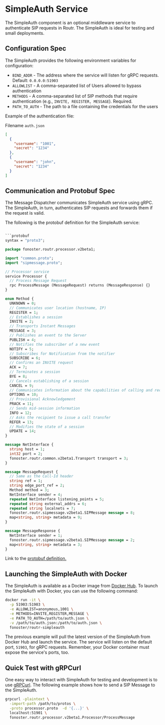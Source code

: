 # SimpleAuth Service

The SimpleAuth component is an optional middleware service to authenticate SIP requests in Routr. The SimpleAuth is ideal for testing and small deployments.

## Configuration Spec

The SimpleAuth provides the following environment variables for configuration:

- `BIND_ADDR` - The address where the service will listen for gRPC requests. Default: `0.0.0.0:51903`
- `ALLOWLIST` - A comma-separated list of Users allowed to bypass authentication
- `METHODS` - A comma-separated list of SIP methods that require authentication (e.g., `INVITE, REGISTER, MESSAGE`). Required.
- `PATH_TO_AUTH` - The path to a file containing the credentials for the users

Example of the authentication file:

Filename `auth.json`

```json
[
  { 
    "username": "1001", 
    "secret": "1234" 
  },
  { 
    "username": "john",
    "secret": "1234" 
  }
]
```

## Communication and Protobuf Spec

The Message Dispatcher communicates SimpleAuth service using gRPC. The SimpleAuth, in turn, authenticates SIP requests and forwards them if the request is valid. 

The following is the protobuf definition for the SimpleAuth service:

```protobuf

```protobuf
syntax = "proto3";

package fonoster.routr.processor.v2beta1;

import "common.proto";
import "sipmessage.proto";

// Processor service
service Processor {
  // Process Message Request
  rpc ProcessMessage (MessageRequest) returns (MessageResponse) {}
}

enum Method {
  UNKNOWN = 0;
  // Communicates user location (hostname, IP)
  REGISTER = 1;
  // Establishes a session
  INVITE = 2;
  // Transports Instant Messages
  MESSAGE = 3;
  // Publishes an event to the Server
  PUBLISH = 4;
  // Notifies the subscriber of a new event
  NOTIFY = 5;
  // Subscribes for Notification from the notifier
  SUBSCRIBE = 6;
  // Confirms an INVITE request
  ACK = 7;
  // Terminates a session
  BYE = 8;
  // Cancels establishing of a session
  CANCEL = 9;
  // Communicates information about the capabilities of calling and receiving SIP phones
  OPTIONS = 10;
  // Provisional Acknowledgement
  PRACK = 11;
  // Sends mid-session information
  INFO = 12;
  // Asks the recipient to issue a call transfer
  REFER = 13;
  // Modifies the state of a session
  UPDATE = 14;
}

message NetInterface {
  string host = 1;
  int32 port = 2;
  fonoster.routr.common.v2beta1.Transport transport = 3;
}

message MessageRequest {
  // Same as the Call-Id header 
  string ref = 1;
  string edge_port_ref = 2;
  Method method = 3;
  NetInterface sender = 4;
  repeated NetInterface listening_points = 5;
  repeated string external_addrs = 6;
  repeated string localnets = 7;
  fonoster.routr.sipmessage.v2beta1.SIPMessage message = 8;
  map<string, string> metadata = 9;
}

message MessageResponse {
  NetInterface sender = 1;
  fonoster.routr.sipmessage.v2beta1.SIPMessage message = 2;
  map<string, string> metadata = 3;
}
```

Link to the [protobuf definition.](https://github.com/fonoster/routr/blob/main/mods/common/src/protos/processor.proto)

## Launching the SimpleAuth with Docker

The SimpleAuth is available as a Docker image from [Docker Hub](https://hub.docker.com/r/fonoster/routr-simpleauth). To launch the SimpleAuth with Docker, you can use the following command:

```bash
docker run -it \
  -p 51903:51903 \
  -e ALLOWLIST=anonymous,1001 \
  -e METHODS=INVITE,REGISTER,MESSAGE \
  -e PATH_TO_AUTH=/path/to/auth.json \
  -v /path/to/auth.json:/path/to/auth.json \
  fonoster/routr-simpleauth
```

The previous example will pull the latest version of the SimpleAuth from Docker Hub and launch the service. The service will listen on the default port, `51903`, for gRPC requests. Remember, your Docker container must expose the service's ports, too.

## Quick Test with gRPCurl

One easy way to interact with SimpleAuth for testing and development is to use [gRPCurl](https://github.com/fullstorydev/grpcurl). The following example shows how to send a SIP Message to the SimpleAuth.

```bash
grpcurl -plaintext \
  -import-path /path/to/protos \
  -proto processor.proto  -d '{...}' \
  localhost:51901 \
  fonoster.routr.processor.v2beta1.Processor/ProcessMessage
```